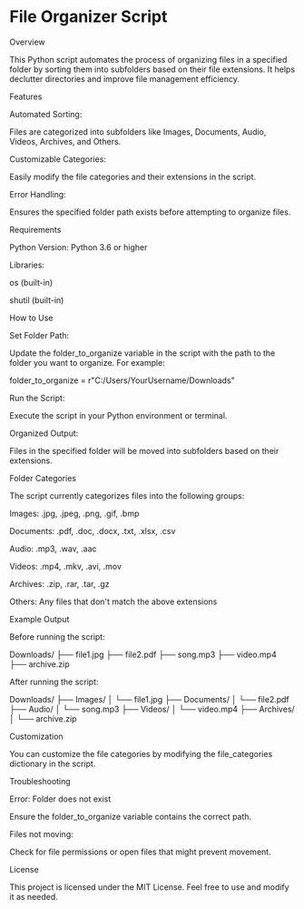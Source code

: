 # File Organizer Script

Overview

This Python script automates the process of organizing files in a specified folder by sorting them into subfolders based on their file extensions. It helps declutter directories and improve file management efficiency.

Features

Automated Sorting:

Files are categorized into subfolders like Images, Documents, Audio, Videos, Archives, and Others.

Customizable Categories:

Easily modify the file categories and their extensions in the script.

Error Handling:

Ensures the specified folder path exists before attempting to organize files.

Requirements

Python Version: Python 3.6 or higher

Libraries:

os (built-in)

shutil (built-in)

How to Use

Set Folder Path:

Update the folder_to_organize variable in the script with the path to the folder you want to organize. For example:

folder_to_organize = r"C:/Users/YourUsername/Downloads"

Run the Script:

Execute the script in your Python environment or terminal.

Organized Output:

Files in the specified folder will be moved into subfolders based on their extensions.

Folder Categories

The script currently categorizes files into the following groups:

Images: .jpg, .jpeg, .png, .gif, .bmp

Documents: .pdf, .doc, .docx, .txt, .xlsx, .csv

Audio: .mp3, .wav, .aac

Videos: .mp4, .mkv, .avi, .mov

Archives: .zip, .rar, .tar, .gz

Others: Any files that don't match the above extensions

Example Output

Before running the script:

Downloads/
├── file1.jpg
├── file2.pdf
├── song.mp3
├── video.mp4
├── archive.zip

After running the script:

Downloads/
├── Images/
│   └── file1.jpg
├── Documents/
│   └── file2.pdf
├── Audio/
│   └── song.mp3
├── Videos/
│   └── video.mp4
├── Archives/
│   └── archive.zip

Customization

You can customize the file categories by modifying the file_categories dictionary in the script.

Troubleshooting

Error: Folder does not exist

Ensure the folder_to_organize variable contains the correct path.

Files not moving:

Check for file permissions or open files that might prevent movement.

License

This project is licensed under the MIT License. Feel free to use and modify it as needed.

